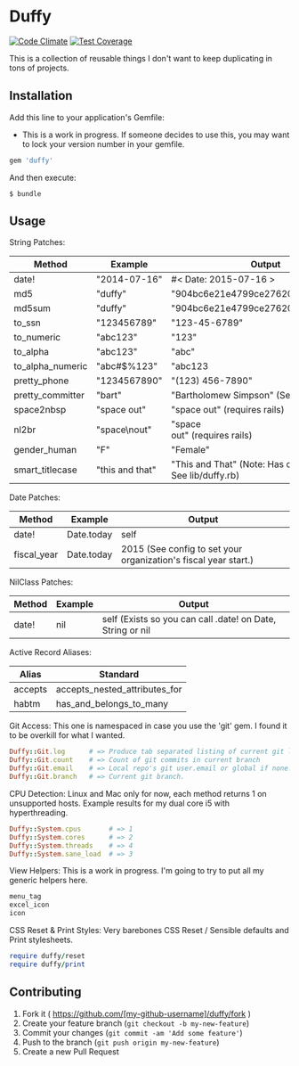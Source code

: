 # Duffy

[![Code Climate](https://codeclimate.com/github/duffyjp/duffy/badges/gpa.svg)](https://codeclimate.com/github/duffyjp/duffy)
[![Test Coverage](https://codeclimate.com/github/duffyjp/duffy/badges/coverage.svg)](https://codeclimate.com/github/duffyjp/duffy/coverage)

This is a collection of reusable things I don't want to keep duplicating in tons of projects.

## Installation

Add this line to your application's Gemfile:
* This is a work in progress.  If someone decides to use this, you may want to lock your version number in your gemfile.

```ruby
gem 'duffy'
```

And then execute:
```shell
$ bundle
```

## Usage

String Patches:

Method            | Example         | Output
------------------|-----------------|-------
date!             | "2014-07-16"    | #< Date: 2015-07-16 >
md5               | "duffy"         | "904bc6e21e4799ce276200117215b88b"
md5sum            | "duffy"         | "904bc6e21e4799ce276200117215b88b"
to_ssn            | "123456789"     | "123-45-6789"
to_numeric        | "abc123"        | "123"
to_alpha          | "abc123"        | "abc"
to_alpha_numeric  | "abc#$%123"     | "abc123
pretty_phone      | "1234567890"    | "(123) 456-7890" 
pretty_committer  | "bart"          | "Bartholomew Simpson" (See config)
space2nbsp        | "space out"     | "space&nbsp;out" (requires rails)
nl2br             | "space\nout"    | "space<br/>out"  (requires rails)
gender_human      | "F"             | "Female"
smart_titlecase   | "this and that" | "This and That" (Note: Has config options. See lib/duffy.rb)


Date Patches:

Method            | Example         | Output
------------------|-----------------|-------
date!             | Date.today      | self
fiscal_year       | Date.today      | 2015 (See config to set your organization's fiscal year start.)


NilClass Patches:

Method            | Example         | Output
------------------|-----------------|-------
date!             | nil             | self (Exists so you can call .date! on Date, String or nil


Active Record Aliases:

Alias             | Standard
------------------|---------
accepts           | accepts_nested_attributes_for
habtm             | has_and_belongs_to_many


Git Access:
This one is namespaced in case you use the 'git' gem.  I found it to be overkill for what I wanted.
```ruby
Duffy::Git.log      # => Produce tab separated listing of current git log.
Duffy::Git.count    # => Count of git commits in current branch
Duffy::Git.email    # => Local repo's git user.email or global if none.
Duffy::Git.branch   # => Current git branch.
```

CPU Detection:
Linux and Mac only for now, each method returns 1 on unsupported hosts.
Example results for my dual core i5 with hyperthreading.
```ruby
Duffy::System.cpus       # => 1
Duffy::System.cores      # => 2
Duffy::System.threads    # => 4
Duffy::System.sane_load  # => 3
```


View Helpers:
This is a work in progress.  I'm going to try to put all my generic helpers here.
```ruby
menu_tag
excel_icon
icon
```

CSS Reset & Print Styles: Very barebones CSS Reset / Sensible defaults and Print stylesheets.
```ruby
require duffy/reset
require duffy/print
```

## Contributing

1. Fork it ( https://github.com/[my-github-username]/duffy/fork )
2. Create your feature branch (`git checkout -b my-new-feature`)
3. Commit your changes (`git commit -am 'Add some feature'`)
4. Push to the branch (`git push origin my-new-feature`)
5. Create a new Pull Request
